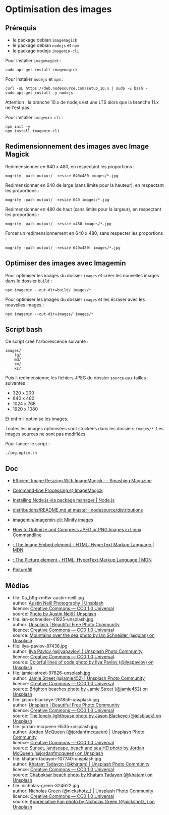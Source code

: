 # Optimisation des images

## Prérequis

- le package debian `imagemagick`
- le package debian `nodejs` et `npm`
- le package nodejs `imagemin-cli`

Pour installer `imagemagick` :

    sudo apt-get install imagemagick

Pour installer `nodejs` et `npm` :

    curl -sL https://deb.nodesource.com/setup_10.x | sudo -E bash -
    sudo apt-get install -y nodejs

Attention : la branche 10.x de nodejs est une LTS alors que la branche 11.x ne l'est pas.

Pour installer `imagemin-cli` :

    npm init -y
    npm install imagemin-cli

## Redimensionnement des images avec Image Magick

Redimensionner en 640 x 480, en respectant les proportions :

    mogrify -path output/ -resize 640x480 images/*.jpg

Redimensionner en 640 de large (sans limite pour la hauteur), en respectant les proportions :

    mogrify -path output/ -resize 640 images/*.jpg

Redimensionner en 480 de haut (sans limite pour la largeur), en respectant les proportions :

    mogrify -path output/ -resize x480 images/*.jpg

Forcer un redimensionnement en 640 x 480, sans respecter les proportions :

    mogrify -path output/ -resize 640x480! images/*.jpg

## Optimiser des images avec Imagemin

Pour optimiser les images du dossier `images` et créer les nouvelles images dans le dossier `build` :

    npx imagemin --out-dir=build/ images/*

Pour optimiser les images du dossier `images` et les écraser avec les nouvelles images :

    npx imagemin --out-dir=images/ images/*

## Script bash

Ce script créé l'arborescence suivante :

    images/
        lg/
        md/
        sm/
        xs/

Puis il redimensionne les fichiers JPEG du dossier `source` aux tailles suivantes :

- 320 x 200
- 640 x 480
- 1024 x 768
- 1920 x 1080

Et enfin il optimise les images.

Toutes les images optimisées sont stockées dans les dossiers `images/*`.
Les images sources ne sont pas modifiées.

Pour lancer le script :

    ./img-optim.sh

## Doc

- [Efficient Image Resizing With ImageMagick — Smashing Magazine](https://www.smashingmagazine.com/2015/06/efficient-image-resizing-with-imagemagick/)
- [Command-line Processing @ ImageMagick](http://www.imagemagick.org/script/command-line-processing.php)

- [Installing Node.js via package manager | Node.js](https://nodejs.org/en/download/package-manager/)
- [distributions/README.md at master · nodesource/distributions](https://github.com/nodesource/distributions/blob/master/README.md)

- [imagemin/imagemin-cli: Minify images](https://github.com/imagemin/imagemin-cli)

- [How to Optimize and Compress JPEG or PNG Images in Linux Commandline](https://www.tecmint.com/optimize-and-compress-jpeg-or-png-batch-images-linux-commandline/)

- [<img>: The Image Embed element - HTML: HyperText Markup Language | MDN](https://developer.mozilla.org/en-US/docs/Web/HTML/Element/img)
- [<picture>: The Picture element - HTML: HyperText Markup Language | MDN](https://developer.mozilla.org/en-US/docs/Web/HTML/Element/picture)
- [Picturefill](http://scottjehl.github.io/picturefill/#examples)

## Médias

- file: 0a_b9g-rm6w-austin-neill.jpg  
  author: [Austin Neill Photography | Unsplash](https://unsplash.com/@arstyy)  
  licence: [Creative Commons — CC0 1.0 Universal](https://creativecommons.org/publicdomain/zero/1.0/)  
  source: [Photo by Austin Neill | Unsplash](https://unsplash.com/?photo=0A_b9G-Rm6w)  
- file: ian-schneider-41925-unsplash.jpg  
  author: [Unsplash | Beautiful Free Photo Community](https://unsplash.com/@goian)  
  licence: [Creative Commons — CC0 1.0 Universal](https://creativecommons.org/publicdomain/zero/1.0/)  
  source: [Mountains over the sea photo by Ian Schneider (@goian) on Unsplash](https://unsplash.com/photos/XJfHMPJ0e-g)  
- file: ilya-pavlov-87438.jpg  
  author: [Ilya Pavlov (@ilyapavlov) | Unsplash Photo Community](https://unsplash.com/@ilyapavlov)  
  licence: [Creative Commons — CC0 1.0 Universal](https://creativecommons.org/publicdomain/zero/1.0/)  
  source: [Colorful lines of code photo by Ilya Pavlov (@ilyapavlov) on Unsplash](https://unsplash.com/photos/OqtafYT5kTw)  
- file: jamie-street-97626-unsplash.jpg  
  author: [Jamie Street (@jamie452) | Unsplash Photo Community](https://unsplash.com/@jamie452)  
  licence: [Creative Commons — CC0 1.0 Universal](https://creativecommons.org/publicdomain/zero/1.0/)  
  source: [Brighton beaches photo by Jamie Street (@jamie452) on Unsplash](https://unsplash.com/photos/gZlQZFCA1Vc)  
- file: jason-blackeye-261859-unsplash.jpg  
  author: [Unsplash | Beautiful Free Photo Community](https://unsplash.com/@jeisblack)  
  licence: [Creative Commons — CC0 1.0 Universal](https://creativecommons.org/publicdomain/zero/1.0/)  
  source: [The lonely lighthouse photo by Jason Blackeye (@jeisblack) on Unsplash](https://unsplash.com/photos/WjPQ4dJ1PSc)  
- file: jordan-mcqueen-6535-unsplash.jpg  
  author: [Jordan McQueen (@jordanfmcqueen) | Unsplash Photo Community](https://unsplash.com/@jordanfmcqueen)  
  licence: [Creative Commons — CC0 1.0 Universal](https://creativecommons.org/publicdomain/zero/1.0/)  
  source: [Sunset, landscape, beach and sea HD photo by Jordan McQueen (@jordanfmcqueen) on Unsplash](https://unsplash.com/photos/bJBXvZ--uyc)  
- file: khatam-tadayon-107740-unsplash.jpg  
  author: [Khatam Tadayon (@khatam) | Unsplash Photo Community](https://unsplash.com/@khatam)  
  licence: [Creative Commons — CC0 1.0 Universal](https://creativecommons.org/publicdomain/zero/1.0/)  
  source: [Chaboksar beach photo by Khatam Tadayon (@khatam) on Unsplash](https://unsplash.com/photos/9wVHyp90lgI)  
- file: nicholas-green-324622.jpg  
  author: [Nicholas Green (@nickshotz_) | Unsplash Photo Community](https://unsplash.com/@nickshotz_)  
  licence: [Creative Commons — CC0 1.0 Universal](https://creativecommons.org/publicdomain/zero/1.0/)  
  source: [Appreciative Fan photo by Nicholas Green (@nickshotz_) on Unsplash](https://unsplash.com/photos/nPz8akkUmDI)  

